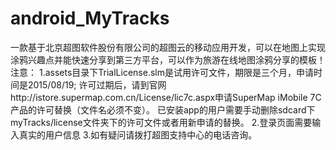 # android_MyTracks
一款基于北京超图软件股份有限公司的超图云的移动应用开发，可以在地图上实现涂鸦兴趣点并能快速分享到第三方平台，可以作为旅游在线地图涂鸦分享的模板！
注意：
1.assets目录下TrialLicense.slm是试用许可文件，期限是三个月，申请时间是2015/08/19;
许可过期后，请到官网http://istore.supermap.com.cn/License/lic7c.aspx申请SuperMap iMobile 7C产品的许可替换（文件名必须不变）。
已安装app的用户需要手动删除sdcard下myTracks/license文件夹下的许可文件或者用新申请的替换。
2.登录页面需要输入真实的用户信息
3.如有疑问请拨打超图支持中心的电话咨询。
